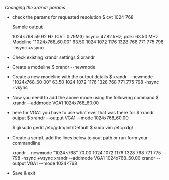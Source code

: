*Changing the xrandr params*

* check the params for requested resolution
	$ cvt 1024 768

	Sample output

	1024×768 59.92 Hz (CVT 0.79M3) hsync: 47.82 kHz; pclk: 63.50 MHz
	Modeline "1024x768_60.00" 63.50 1024 1072 1176 1328 768 771 775 798 -hsync +vsync

* Check existing xrandr settings
	$ xrandr

* Create a modeline
	$ xrandr --newmode <Modeline>

* Create a new modeline with the output details
	$ xrandr --newmode "1024x768_60.00"   63.50  1024 1072 1176 1328  768 771 775 798 -hsync +vsync

* Now you need to add the above mode using the following command
	$ xrandr --addmode VGA1 1024x768_60.00

* here for VGA1 you have to use what ever that was there for $ xrandr output
	$ xrandr --output VGA1 --mode 1024x768_60.00

	$ gksudo gedit /etc/gdm/Init/Default
	$ sudo vim /etc/xdg/
 
* Create a script, add the lines below to yout path or run form your commandline

	xrandr --newmode "1024×768" 70.00 1024 1072 1176 1328 768 771 775 798 -hsync +vsync
	xrandr --addmode VGA1 1024x768_60.00
	xrandr --output VGA1 --mode 1024×768

* Save & exit
